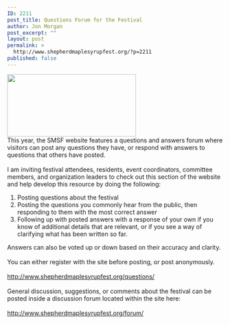 ```yaml
---
ID: 2211
post_title: Questions Forum for the Festival
author: Jon Morgan
post_excerpt: ""
layout: post
permalink: >
  http://www.shepherdmaplesyrupfest.org/?p=2211
published: false
---
```

<div class="" data-block="true" data-editor="tdmp" data-offset-key="cmvpn-0-0">
<div class="_1mf _1mj" data-offset-key="cmvpn-0-0">
<div class="" data-block="true" data-editor="tdmp" data-offset-key="cmvpn-0-0">
<div class="_1mf _1mj" data-offset-key="cmvpn-0-0"><span data-offset-key="cmvpn-0-0"><img class="alignnone size-medium wp-image-2213" src="http://www.shepherdmaplesyrupfest.org/wp-content/uploads/2018/04/chrome_2018-04-25_23-46-05-300x145.png" alt="" width="300" height="145" /></span></div>
<div data-offset-key="cmvpn-0-0"></div>
<div class="_1mf _1mj" data-offset-key="cmvpn-0-0"><span data-offset-key="cmvpn-0-0">This year, the SMSF website features a questions and answers forum where visitors can post any questions they have, or respond with answers to questions that others have posted.</span></div>
</div>
<div class="" data-block="true" data-editor="tdmp" data-offset-key="ts3a-0-0">
<div class="_1mf _1mj" data-offset-key="ts3a-0-0"><span data-offset-key="ts3a-0-0"> </span></div>
</div>
<div class="" data-block="true" data-editor="tdmp" data-offset-key="2urnq-0-0">
<div class="_1mf _1mj" data-offset-key="2urnq-0-0"><span data-offset-key="2urnq-0-0">I am inviting festival attendees, residents, event coordinators, committee members, and organization leaders to check out this section of the website and help develop this resource by doing the following:</span></div>
</div>
<div class="" data-block="true" data-editor="tdmp" data-offset-key="29oo2-0-0">
<ol>
 	<li class="_1mf _1mj" data-offset-key="29oo2-0-0"><span data-offset-key="29oo2-0-0">Posting questions about the festival</span></li>
 	<li class="_1mf _1mj" data-offset-key="29oo2-0-0">Posting the questions you commonly hear from the public, then responding to them with the most correct answer</li>
 	<li class="_1mf _1mj" data-offset-key="29oo2-0-0">Following up with posted answers with a response of your own if you know of additional details that are relevant, or if you see a way of clarifying what has been written so far.</li>
</ol>
</div>
<div class="" data-block="true" data-editor="tdmp" data-offset-key="12nc4-0-0">
<div class="_1mf _1mj" data-offset-key="12nc4-0-0">Answers can also be voted up or down based on their accuracy and clarity.</div>
</div>
<div class="" data-block="true" data-editor="tdmp" data-offset-key="95a7l-0-0">
<div class="_1mf _1mj" data-offset-key="95a7l-0-0"><span data-offset-key="95a7l-0-0"> </span></div>
</div>
<div class="" data-block="true" data-editor="tdmp" data-offset-key="cifaq-0-0">
<div class="_1mf _1mj" data-offset-key="cifaq-0-0"><span data-offset-key="cifaq-0-0">You can either register with the site before posting, or post anonymously.</span></div>
</div>
<div class="" data-block="true" data-editor="tdmp" data-offset-key="6g624-0-0">
<div class="_1mf _1mj" data-offset-key="6g624-0-0"><span data-offset-key="6g624-0-0"> </span></div>
</div>
<div class="" data-block="true" data-editor="tdmp" data-offset-key="1jtdu-0-0">
<div class="_1mf _1mj" data-offset-key="1jtdu-0-0"><a href="http://www.shepherdmaplesyrupfest.org/questions/"><span data-offset-key="1jtdu-0-0">http://www.shepherdmaplesyrupfest.org/questions/</span></a></div>
</div>
<div class="" data-block="true" data-editor="tdmp" data-offset-key="7hrh9-0-0">
<div class="_1mf _1mj" data-offset-key="7hrh9-0-0"><span data-offset-key="7hrh9-0-0"> </span></div>
</div>
<div class="" data-block="true" data-editor="tdmp" data-offset-key="12gfj-0-0">
<div class="_1mf _1mj" data-offset-key="12gfj-0-0"><span data-offset-key="12gfj-0-0">General discussion, suggestions, or comments about the festival can be posted inside a discussion forum located within the site here:</span></div>
</div>
<div class="" data-block="true" data-editor="tdmp" data-offset-key="2fh12-0-0">
<div class="_1mf _1mj" data-offset-key="2fh12-0-0"><span data-offset-key="2fh12-0-0"> </span></div>
</div>
<div class="" data-block="true" data-editor="tdmp" data-offset-key="4go99-0-0">
<div class="_1mf _1mj" data-offset-key="4go99-0-0"><a href="http://www.shepherdmaplesyrupfest.org/forum/"><span data-offset-key="4go99-0-0">http://www.shepherdmaplesyrupfest.org/forum/</span></a></div>
</div>
</div>
</div>